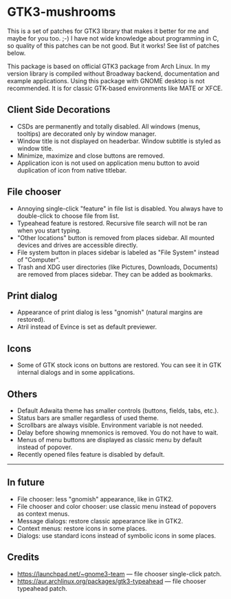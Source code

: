 ﻿GTK3-mushrooms
===

This is a set of patches for GTK3 library that makes it better for me and maybe for you too. ;-) I have not wide knowledge about programming in C, so quality of this patches can be not good. But it works! See list of patches below.

This package is based on official GTK3 package from Arch Linux. In my version library is compiled without Broadway backend, documentation and example applications. Using this package with GNOME desktop is not recommended. It is for classic GTK-based environments like MATE or XFCE.

Client Side Decorations
---

* CSDs are permanently and totally disabled. All windows (menus, tooltips) are decorated only by window manager.
* Window title is not displayed on headerbar. Window subtitle is styled as window title.
* Minimize, maximize and close buttons are removed.
* Application icon is not used on application menu button to avoid duplication of icon from native titlebar.

File chooser
---

* Annoying single-click "feature" in file list is disabled. You always have to double-click to choose file from list.
* Typeahead feature is restored. Recursive file search will not be ran when you start typing.
* "Other locations" button is removed from places sidebar. All mounted devices and drives are accessible directly.
* File system button in places sidebar is labeled as "File System" instead of "Computer".
* Trash and XDG user directories (like Pictures, Downloads, Documents) are removed from places sidebar. They can be added as bookmarks.

Print dialog
---

* Appearance of print dialog is less "gnomish" (natural margins are restored).
* Atril instead of Evince is set as default previewer.

Icons
---

* Some of GTK stock icons on buttons are restored. You can see it in GTK internal dialogs and in some applications.

Others
---

* Default Adwaita theme has smaller controls (buttons, fields, tabs, etc.).
* Status bars are smaller regardless of used theme.
* Scrollbars are always visible. Environment variable is not needed.
* Delay before showing mnemonics is removed. You do not have to wait.
* Menus of menu buttons are displayed as classic menu by default instead of popover.
* Recently opened files feature is disabled by default.

--------

In future
---

* File chooser: less "gnomish" appearance, like in GTK2.
* File chooser and color chooser: use classic menu instead of popovers as context menus.
* Message dialogs: restore classic appearance like in GTK2.
* Context menus: restore icons in some places.
* Dialogs: use standard icons instead of symbolic icons in some places.

Credits
---

* https://launchpad.net/~gnome3-team — file chooser single-click patch.
* https://aur.archlinux.org/packages/gtk3-typeahead — file chooser typeahead patch.

